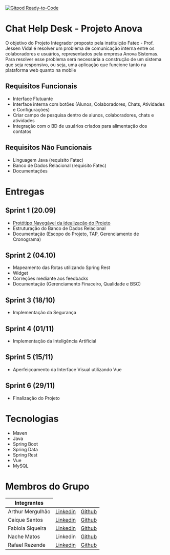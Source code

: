 [![Gitpod Ready-to-Code](https://img.shields.io/badge/Gitpod-Ready--to--Code-blue?logo=gitpod)](https://gitpod.io/#https://github.com/PI-Time-4/chat_helpdesk) 
# Chat Help Desk - Projeto Anova

O objetivo do Projeto Integrador proposto pela instituição Fatec - Prof. Jessen Vidal é resolver um problema 
de comunicação interna entre os colaboradores e usuários, representados pela empresa Anova Sistemas. 
    Para resolver esse problema será necessária a construção de um sistema que seja responsivo, ou seja, uma aplicação que 
funcione tanto na plataforma web quanto na mobile 

## Requisitos Funcionais

- Interface Flutuante
- Interface interna com botões (Alunos, Colaboradores, Chats, Atividades e Configurações)
- Criar campo de pesquisa dentro de alunos, colaboradores, chats e atividades 
- Integração com o BD de usuários criados para alimentação dos contatos

## Requisitos Não Funcionais 

- Linguagem Java (requisito Fatec) 
- Banco de Dados Relacional (requisito Fatec) 
- Documentações  

# Entregas 

## Sprint 1 (20.09)

- <a href = "https://pitime4.herokuapp.com">Protótipo Navegável da idealização do Projeto</a>
- Estruturação do Banco de Dados Relacional 
- Documentação (Escopo do Projeto, TAP, Gerenciamento de Cronograma)

## Sprint 2 (04.10)

- Mapeamento das Rotas utilizando Spring Rest
- Widget 
- Correções mediante aos feedbacks
- Documentação (Gerenciamento Finaceiro, Qualidade e BSC)

## Sprint 3 (18/10)

- Implementação da Segurança 

## Sprint 4 (01/11)

- Implementação da Inteligência Artificial 

## Sprint 5 (15/11)

- Aperfeiçoamento da Interface Visual utilizando Vue

## Sprint 6 (29/11)

- Finalização do Projeto 


# Tecnologias 

- Maven 
- Java 
- Spring Boot 
- Spring Data 
- Spring Rest
- Vue
- MySQL 

# Membros do Grupo

<table>
    <thead>
        <th>Integrantes</th>
    </thead>
    <tbody>
        <tr>
            <td>Arthur Mergulhão</td>
            <td><a href = "https://www.linkedin.com/in/arthur-mergulhao-5a7aa4186/?originalSubdomain=br">Linkedin</a></td>
            <td><a href = "https://github.com/AAMergulhao">Github</a></td>
        </tr>
        <tr>
            <td>Caique Santos</td> 
            <td><a href = "https://www.linkedin.com/in/caique-rafael-dos-santos-477442195/">Linkedin</a></td> 
            <td><a href = "https://github.com/zKIQ"> Github</a> </td>
        </tr>
        <tr>
            <td>Fabiola Siqueira </td>
            <td> <a href= "https://www.linkedin.com/mwlite/in/fab%C3%ADola-siqueira-874b09192">Linkedin</a></td>
            <td> <a href= "https://github.com/fabsiqueira">Github</a></td>
        </tr>
        <tr>
            <td>Nache Matos</td>
            <td>Linkedin</td>
            <td><a href = "https://github.com/Nache111">Github</a></td>
        </tr>
        <tr>
            <td>Rafael Rezende</td> 
            <td><a href = "https://www.linkedin.com/mwlite/in/rafael-rezende-633249143">Linkedin</a></td>
            <td><a href = "https://github.com/RafaelRez75">Github</a></td>
        </tr>
    </tbody>
</table>
